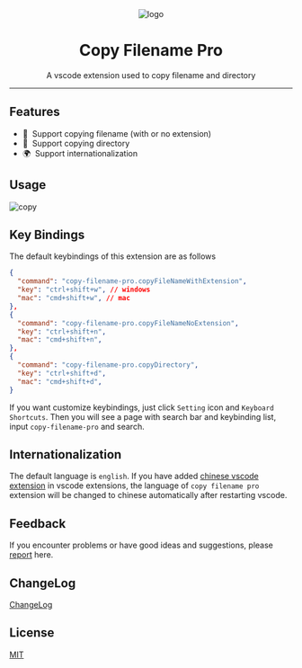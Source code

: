 <div align="center">
  <img src="https://github.com/user-attachments/assets/90dc92f3-ef25-419d-8173-6d3dfe7c0e83" alt="logo" />
  <h1>Copy Filename Pro</h1>
  <p>A vscode extension used to copy filename and directory</p>
</div>

---

## Features

- 📝 &nbsp;Support copying filename (with or no extension)
- 📖 &nbsp;Support copying directory
- 🌍 &nbsp;Support internationalization

## Usage

![copy](https://github.com/user-attachments/assets/c58b2ec5-36d4-4e62-b3fc-c33b49abc792)

## Key Bindings

The default keybindings of this extension are as follows

```json
{
  "command": "copy-filename-pro.copyFileNameWithExtension",
  "key": "ctrl+shift+w", // windows
  "mac": "cmd+shift+w", // mac
},
{
  "command": "copy-filename-pro.copyFileNameNoExtension",
  "key": "ctrl+shift+n",
  "mac": "cmd+shift+n",
},
{
  "command": "copy-filename-pro.copyDirectory",
  "key": "ctrl+shift+d",
  "mac": "cmd+shift+d",
}
```

If you want customize keybindings, just click `Setting` icon and `Keyboard Shortcuts`. Then you will see a page with search bar and keybinding list, input `copy-filename-pro` and search.

## Internationalization

The default language is `english`. If you have added [chinese vscode extension](https://marketplace.visualstudio.com/items?itemName=MS-CEINTL.vscode-language-pack-zh-hans) in vscode extensions, the language of `copy filename pro` extension will be changed to chinese automatically after restarting vscode.

## Feedback

If you encounter problems or have good ideas and suggestions, please [report](https://github.com/chouchouji/copy-filename-pro/issues) here.

## ChangeLog

[ChangeLog](CHANGELOG.md)

## License

[MIT](LICENSE)
